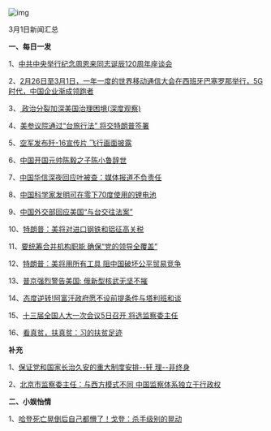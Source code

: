 ![img](http://p0.ifengimg.com/pmop/2018/0302/0F2FF69F5B0BED618B4398F25282CBD1CBF63962_size63_w351_h279.png)

3月1日新闻汇总

**一、每日一发**

1、[中共中央举行纪念周恩来同志诞辰120周年座谈会](http://politics.people.com.cn/n1/2018/0302/c1001-29842673.html)

2、[2月26日至3月1日，一年一度的世界移动通信大会在西班牙巴塞罗那举行，5G时代，中国企业渐成领跑者](http://paper.people.com.cn/rmrb/html/2018-03/02/nw.D110000renmrb_20180302_2-21.htm)

3、[ 政治分裂加深美国治理困境(深度观察)](http://paper.people.com.cn/rmrb/html/2018-03/02/nw.D110000renmrb_20180302_1-21.htm)

4、[美参议院通过“台旅行法” 将交特朗普签署](http://www.zaobao.com/realtime/china/story20180301-839052)

5、[空军发布歼-16宣传片 飞行画面披露](http://www.zaobao.com/realtime/china/story20180301-839093)

6、[中国开国元帅陈毅之子陈小鲁辞世](http://www.zaobao.com/realtime/china/story20180301-839024)

7、[中国华信深夜回应叶被查：媒体报道不负责任](http://www.zaobao.com/realtime/china/story20180302-839331)

8、[中国科学家发明可在零下70度使用的锂电池](http://www.zaobao.com/realtime/china/story20180301-839130)

9、[中国外交部回应美国“与台交往法案” ](http://www.zaobao.com/realtime/china/story20180301-839122)

10、[特朗普：美将对进口钢铁和铝征高关税](http://www.zaobao.com/realtime/world/story20180302-839329)

11、[要统筹合并机构职能 确保“党的领导全覆盖”](http://www.zaobao.com/news/china/story20180301-838901)

12、[特朗普：美将用所有工具 阻中国破坏公平贸易竞争](http://www.zaobao.com/news/world/story20180302-839225)

13、[普京强烈警告美国: 俄新型核武无坚不摧](http://www.zaobao.com/news/world/story20180302-839226)

14、[态度逆转!阿富汗政府愿不设前提条件与塔利班和谈](http://news.163.com/18/0302/07/DBSIBP3800018AOQ.html)

15、[十三届全国人大一次会议5日召开 将选监察委主任](http://news.163.com/18/0302/02/DBS06RHL0001875N.html)

16、[看真贫，扶真贫：习的扶贫足迹](http://v.youku.com/v_show/id_XMzQyODgwMzU5Ng==.html?spm=a2hww.20027244.m_250036.5~5!2~5~5~5~5~A)



**补充**

1、[保证党和国家长治久安的重大制度安排--轩 理--非终身](http://paper.people.com.cn/rmrb/html/2018-03/01/nw.D110000renmrb_20180301_2-03.htm)

2、[北京市监察委主任：与西方模式不同 中国监察体系独立于行政权](http://www.zaobao.com/news/china/story20180228-838592)



**二、小娱怡情**

1、[哈登死亡晃倒后自己都懵了！戈登：杀手级别的晃动](http://sports.ifeng.com/a/20180302/56403010_0.shtml)